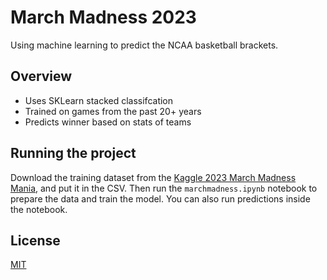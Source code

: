 # March Madness 2023
Using machine learning to predict the NCAA basketball brackets.

## Overview
* Uses SKLearn stacked classifcation
* Trained on games from the past 20+ years
* Predicts winner based on stats of teams

## Running the project
Download the training dataset from the [Kaggle 2023 March Madness Mania](https://www.kaggle.com/competitions/march-machine-learning-mania-2023/data), and put it in the CSV. Then run the `marchmadness.ipynb` notebook to prepare the data and train the model. You can also run predictions inside the notebook.

## License
[MIT](LICENSE)
